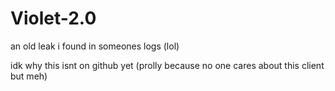 # Violet-2.0
 an old leak i found in someones logs (lol)
 
 idk why this isnt on github yet (prolly because no one cares about this client but meh)
